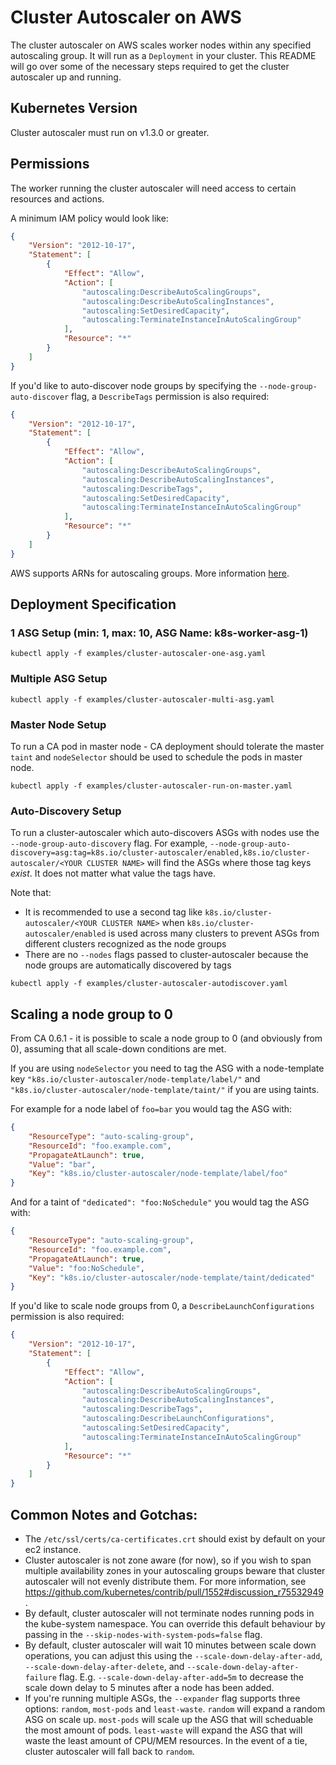 # Cluster Autoscaler on AWS
The cluster autoscaler on AWS scales worker nodes within any specified autoscaling group. It will run as a `Deployment` in your cluster. This README will go over some of the necessary steps required to get the cluster autoscaler up and running.

## Kubernetes Version
Cluster autoscaler must run on v1.3.0 or greater.

## Permissions
The worker running the cluster autoscaler will need access to certain resources and actions.

A minimum IAM policy would look like:
```json
{
    "Version": "2012-10-17",
    "Statement": [
        {
            "Effect": "Allow",
            "Action": [
                "autoscaling:DescribeAutoScalingGroups",
                "autoscaling:DescribeAutoScalingInstances",
                "autoscaling:SetDesiredCapacity",
                "autoscaling:TerminateInstanceInAutoScalingGroup"
            ],
            "Resource": "*"
        }
    ]
}
```

If you'd like to auto-discover node groups by specifying the `--node-group-auto-discover` flag, a `DescribeTags` permission is also required:

```json
{
    "Version": "2012-10-17",
    "Statement": [
        {
            "Effect": "Allow",
            "Action": [
                "autoscaling:DescribeAutoScalingGroups",
                "autoscaling:DescribeAutoScalingInstances",
                "autoscaling:DescribeTags",
                "autoscaling:SetDesiredCapacity",
                "autoscaling:TerminateInstanceInAutoScalingGroup"
            ],
            "Resource": "*"
        }
    ]
}
```

AWS supports ARNs for autoscaling groups. More information [here](https://docs.aws.amazon.com/autoscaling/latest/userguide/control-access-using-iam.html#policy-auto-scaling-resources).

## Deployment Specification

### 1 ASG Setup (min: 1, max: 10, ASG Name: k8s-worker-asg-1)
```
kubectl apply -f examples/cluster-autoscaler-one-asg.yaml
```

### Multiple ASG Setup
```
kubectl apply -f examples/cluster-autoscaler-multi-asg.yaml
```

### Master Node Setup

To run a CA pod in master node - CA deployment should tolerate the master `taint` and `nodeSelector` should be used to schedule the pods in master node.
```
kubectl apply -f examples/cluster-autoscaler-run-on-master.yaml
```


### Auto-Discovery Setup

To run a cluster-autoscaler which auto-discovers ASGs with nodes use the `--node-group-auto-discovery` flag. For example, `--node-group-auto-discovery=asg:tag=k8s.io/cluster-autoscaler/enabled,k8s.io/cluster-autoscaler/<YOUR CLUSTER NAME>` will find the ASGs where those tag keys
_exist_. It does not matter what value the tags have.

Note that:

* It is recommended to use a second tag like `k8s.io/cluster-autoscaler/<YOUR CLUSTER NAME>` when `k8s.io/cluster-autoscaler/enabled` is used across many clusters to prevent ASGs from different clusters recognized as the node groups
* There are no `--nodes` flags passed to cluster-autoscaler because the node groups are automatically discovered by tags

```
kubectl apply -f examples/cluster-autoscaler-autodiscover.yaml
```

## Scaling a node group to 0

From CA 0.6.1 - it is possible to scale a node group to 0 (and obviously from 0), assuming that all scale-down conditions are met.

If you are using `nodeSelector` you need to tag the ASG with a node-template key `"k8s.io/cluster-autoscaler/node-template/label/"` and `"k8s.io/cluster-autoscaler/node-template/taint/"` if you are using taints.

For example for a node label of `foo=bar` you would tag the ASG with:

```json
{
    "ResourceType": "auto-scaling-group",
    "ResourceId": "foo.example.com",
    "PropagateAtLaunch": true,
    "Value": "bar",
    "Key": "k8s.io/cluster-autoscaler/node-template/label/foo"
}
```

And for a taint of `"dedicated": "foo:NoSchedule"` you would tag the ASG with:

```json
{
    "ResourceType": "auto-scaling-group",
    "ResourceId": "foo.example.com",
    "PropagateAtLaunch": true,
    "Value": "foo:NoSchedule",
    "Key": "k8s.io/cluster-autoscaler/node-template/taint/dedicated"
}
```

If you'd like to scale node groups from 0, a `DescribeLaunchConfigurations` permission is also required:

```json
{
    "Version": "2012-10-17",
    "Statement": [
        {
            "Effect": "Allow",
            "Action": [
                "autoscaling:DescribeAutoScalingGroups",
                "autoscaling:DescribeAutoScalingInstances",
                "autoscaling:DescribeTags",
                "autoscaling:DescribeLaunchConfigurations",
                "autoscaling:SetDesiredCapacity",
                "autoscaling:TerminateInstanceInAutoScalingGroup"
            ],
            "Resource": "*"
        }
    ]
}
```

## Common Notes and Gotchas:
- The `/etc/ssl/certs/ca-certificates.crt` should exist by default on your ec2 instance.
- Cluster autoscaler is not zone aware (for now), so if you wish to span multiple availability zones in your autoscaling groups beware that cluster autoscaler will not evenly distribute them. For more information, see https://github.com/kubernetes/contrib/pull/1552#discussion_r75532949.
- By default, cluster autoscaler will not terminate nodes running pods in the kube-system namespace. You can override this default behaviour by passing in the `--skip-nodes-with-system-pods=false` flag.
- By default, cluster autoscaler will wait 10 minutes between scale down operations, you can adjust this using the `--scale-down-delay-after-add`, `--scale-down-delay-after-delete`, and `--scale-down-delay-after-failure` flag. E.g. `--scale-down-delay-after-add=5m` to decrease the scale down delay to 5 minutes after a node has been added.
- If you're running multiple ASGs, the `--expander` flag supports three options: `random`, `most-pods` and `least-waste`. `random` will expand a random ASG on scale up. `most-pods` will scale up the ASG that will scheduable the most amount of pods. `least-waste` will expand the ASG that will waste the least amount of CPU/MEM resources. In the event of a tie, cluster autoscaler will fall back to `random`.
